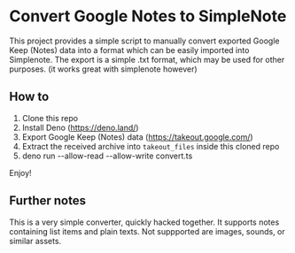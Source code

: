 # Convert Google Notes to SimpleNote

This project provides a simple script to manually convert exported Google Keep (Notes) data into a format which can be easily imported into Simplenote.
The export is a simple .txt format, which may be used for other purposes. (it works great with simplenote however)

## How to

1. Clone this repo
2. Install Deno (https://deno.land/)
3. Export Google Keep (Notes) data (https://takeout.google.com/)
4. Extract the received archive into `takeout_files` inside this cloned repo
5. deno run --allow-read --allow-write convert.ts

Enjoy!

## Further notes

This is a very simple converter, quickly hacked together. It supports notes containing list items and plain texts.
Not suppported are images, sounds, or similar assets.